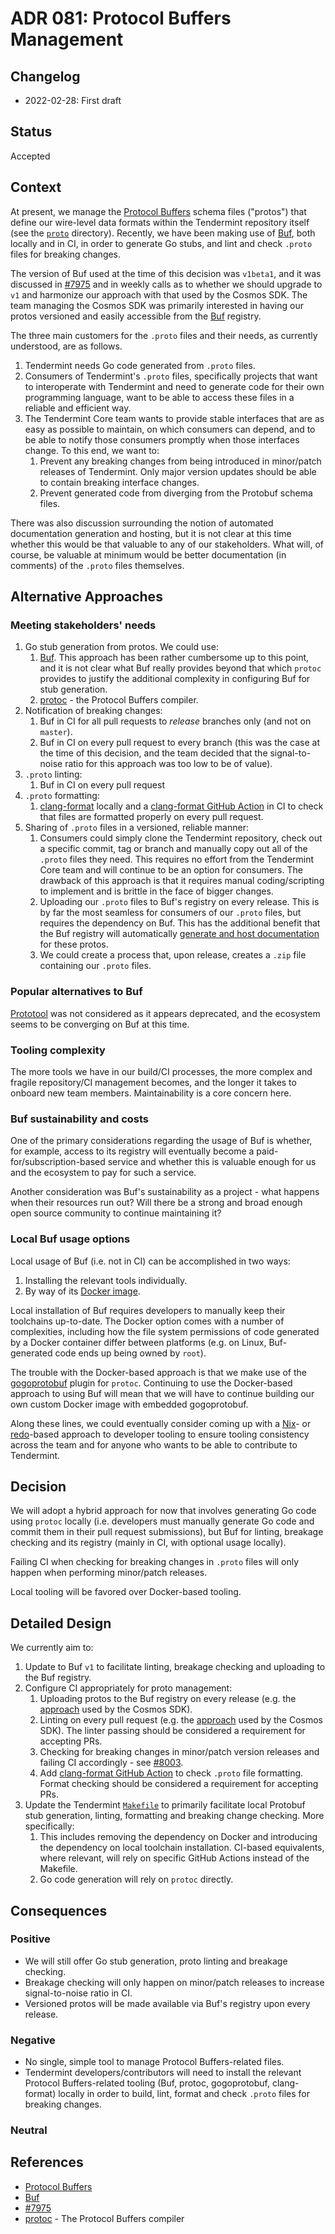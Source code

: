 # ADR 081: Protocol Buffers Management

## Changelog

- 2022-02-28: First draft

## Status

Accepted

## Context

At present, we manage the [Protocol Buffers] schema files ("protos") that define
our wire-level data formats within the Tendermint repository itself (see the
[`proto`](../../proto/) directory). Recently, we have been making use of [Buf],
both locally and in CI, in order to generate Go stubs, and lint and check
`.proto` files for breaking changes.

The version of Buf used at the time of this decision was `v1beta1`, and it was
discussed in [\#7975] and in weekly calls as to whether we should upgrade to
`v1` and harmonize our approach with that used by the Cosmos SDK. The team
managing the Cosmos SDK was primarily interested in having our protos versioned
and easily accessible from the [Buf] registry.

The three main customers for the `.proto` files and their needs, as currently
understood, are as follows.

1. Tendermint needs Go code generated from `.proto` files.
2. Consumers of Tendermint's `.proto` files, specifically projects that want to
   interoperate with Tendermint and need to generate code for their own
   programming language, want to be able to access these files in a reliable and
   efficient way.
3. The Tendermint Core team wants to provide stable interfaces that are as easy
   as possible to maintain, on which consumers can depend, and to be able to
   notify those consumers promptly when those interfaces change. To this end, we
   want to:
   1. Prevent any breaking changes from being introduced in minor/patch releases
      of Tendermint. Only major version updates should be able to contain
      breaking interface changes.
   2. Prevent generated code from diverging from the Protobuf schema files.

There was also discussion surrounding the notion of automated documentation
generation and hosting, but it is not clear at this time whether this would be
that valuable to any of our stakeholders. What will, of course, be valuable at
minimum would be better documentation (in comments) of the `.proto` files
themselves.

## Alternative Approaches

### Meeting stakeholders' needs

1. Go stub generation from protos. We could use:
   1. [Buf]. This approach has been rather cumbersome up to this point, and it
      is not clear what Buf really provides beyond that which `protoc` provides
      to justify the additional complexity in configuring Buf for stub
      generation.
   2. [protoc] - the Protocol Buffers compiler.
2. Notification of breaking changes:
   1. Buf in CI for all pull requests to *release* branches only (and not on
      `master`).
   2. Buf in CI on every pull request to every branch (this was the case at the
      time of this decision, and the team decided that the signal-to-noise ratio
      for this approach was too low to be of value).
3. `.proto` linting:
   1. Buf in CI on every pull request
4. `.proto` formatting:
   1. [clang-format] locally and a [clang-format GitHub Action] in CI to check
      that files are formatted properly on every pull request.
5. Sharing of `.proto` files in a versioned, reliable manner:
   1. Consumers could simply clone the Tendermint repository, check out a
      specific commit, tag or branch and manually copy out all of the `.proto`
      files they need. This requires no effort from the Tendermint Core team and
      will continue to be an option for consumers. The drawback of this approach
      is that it requires manual coding/scripting to implement and is brittle in
      the face of bigger changes.
   2. Uploading our `.proto` files to Buf's registry on every release. This is
      by far the most seamless for consumers of our `.proto` files, but requires
      the dependency on Buf. This has the additional benefit that the Buf
      registry will automatically [generate and host
      documentation][buf-docs-gen] for these protos.
   3. We could create a process that, upon release, creates a `.zip` file
      containing our `.proto` files.

### Popular alternatives to Buf

[Prototool] was not considered as it appears deprecated, and the ecosystem seems
to be converging on Buf at this time.

### Tooling complexity

The more tools we have in our build/CI processes, the more complex and fragile
repository/CI management becomes, and the longer it takes to onboard new team
members. Maintainability is a core concern here.

### Buf sustainability and costs

One of the primary considerations regarding the usage of Buf is whether, for
example, access to its registry will eventually become a
paid-for/subscription-based service and whether this is valuable enough for us
and the ecosystem to pay for such a service.

Another consideration was Buf's sustainability as a project - what happens when
their resources run out? Will there be a strong and broad enough open source
community to continue maintaining it?

### Local Buf usage options

Local usage of Buf (i.e. not in CI) can be accomplished in two ways:

1. Installing the relevant tools individually.
2. By way of its [Docker image][buf-docker].

Local installation of Buf requires developers to manually keep their toolchains
up-to-date. The Docker option comes with a number of complexities, including
how the file system permissions of code generated by a Docker container differ
between platforms (e.g. on Linux, Buf-generated code ends up being owned by
`root`).

The trouble with the Docker-based approach is that we make use of the
[gogoprotobuf] plugin for `protoc`. Continuing to use the Docker-based approach
to using Buf will mean that we will have to continue building our own custom
Docker image with embedded gogoprotobuf.

Along these lines, we could eventually consider coming up with a [Nix]- or
[redo]-based approach to developer tooling to ensure tooling consistency across
the team and for anyone who wants to be able to contribute to Tendermint.

## Decision

We will adopt a hybrid approach for now that involves generating Go code using
`protoc` locally (i.e. developers must manually generate Go code and commit them
in their pull request submissions), but Buf for linting, breakage checking and
its registry (mainly in CI, with optional usage locally).

Failing CI when checking for breaking changes in `.proto` files will only happen
when performing minor/patch releases.

Local tooling will be favored over Docker-based tooling.

## Detailed Design

We currently aim to:

1. Update to Buf `v1` to facilitate linting, breakage checking and uploading to
   the Buf registry.
2. Configure CI appropriately for proto management:
   1. Uploading protos to the Buf registry on every release (e.g. the
      [approach][cosmos-sdk-buf-registry-ci] used by the Cosmos SDK).
   2. Linting on every pull request (e.g. the
      [approach][cosmos-sdk-buf-linting-ci] used by the Cosmos SDK). The linter
      passing should be considered a requirement for accepting PRs.
   3. Checking for breaking changes in minor/patch version releases and failing
      CI accordingly - see [\#8003].
   4. Add [clang-format GitHub Action] to check `.proto` file formatting. Format
      checking should be considered a requirement for accepting PRs.
3. Update the Tendermint [`Makefile`](../../Makefile) to primarily facilitate
   local Protobuf stub generation, linting, formatting and breaking change
   checking. More specifically:
   1. This includes removing the dependency on Docker and introducing the
      dependency on local toolchain installation. CI-based equivalents, where
      relevant, will rely on specific GitHub Actions instead of the Makefile.
   2. Go code generation will rely on `protoc` directly.

## Consequences

### Positive

- We will still offer Go stub generation, proto linting and breakage checking.
- Breakage checking will only happen on minor/patch releases to increase
  signal-to-noise ratio in CI.
- Versioned protos will be made available via Buf's registry upon every release.

### Negative

- No single, simple tool to manage Protocol Buffers-related files.
- Tendermint developers/contributors will need to install the relevant Protocol
  Buffers-related tooling (Buf, protoc, gogoprotobuf, clang-format) locally in
  order to build, lint, format and check `.proto` files for breaking changes.

### Neutral

## References

- [Protocol Buffers]
- [Buf]
- [\#7975]
- [protoc] - The Protocol Buffers compiler

[Protocol Buffers]: https://developers.google.com/protocol-buffers
[Buf]: https://buf.build/
[\#7975]: https://github.com/tendermint/tendermint/pull/7975
[protoc]: https://github.com/protocolbuffers/protobuf
[clang-format]: https://clang.llvm.org/docs/ClangFormat.html
[clang-format GitHub Action]: https://github.com/marketplace/actions/clang-format-github-action
[buf-docker]: https://hub.docker.com/r/bufbuild/buf
[cosmos-sdk-buf-registry-ci]: https://github.com/cosmos/cosmos-sdk/blob/e6571906043b6751951a42b6546431b1c38b05bd/.github/workflows/proto-registry.yml
[cosmos-sdk-buf-linting-ci]: https://github.com/cosmos/cosmos-sdk/blob/e6571906043b6751951a42b6546431b1c38b05bd/.github/workflows/proto.yml#L15
[\#8003]: https://github.com/tendermint/tendermint/issues/8003
[Nix]: https://nixos.org/
[gogoprotobuf]: https://github.com/gogo/protobuf
[Prototool]: https://github.com/uber/prototool
[buf-docs-gen]: https://docs.buf.build/bsr/documentation
[redo]: https://redo.readthedocs.io/en/latest/
